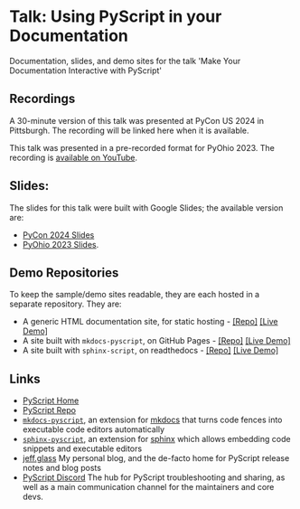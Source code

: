 # Talk: Using PyScript in your Documentation
Documentation, slides, and demo sites for the talk 'Make Your Documentation Interactive with PyScript'

## Recordings

A 30-minute version of this talk was presented at PyCon US 2024 in Pittsburgh. The recording will be linked here when it is available.

This talk was presented in a pre-recorded format for PyOhio 2023. The recording is [available on YouTube](https://www.youtube.com/watch?v=ysSewLZEqnM).

## Slides:

The slides for this talk were built with Google Slides; the available version are:
  - [PyCon 2024 Slides](https://docs.google.com/presentation/d/15BfWFWi3Vym6MZcdcisVjNRjXET84INw0C6j3hL684U/edit?usp=sharing)
  - [PyOhio 2023 Slides](https://docs.google.com/presentation/d/15t7FFZRJl6QUtWVuk2G_7Db61EjJ6OdC-nezSAj9i9s/edit?usp=sharing).

## Demo Repositories

To keep the sample/demo sites readable, they are each hosted in a separate repository. They are:

  * A generic HTML documentation site, for static hosting - [[Repo]](https://github.com/JeffersGlass/pyscript-docs-demo-S3) [[Live Demo]](http://pyscript-docs-s3-demo.s3-website-us-east-1.amazonaws.com/)
  * A site built with `mkdocs-pyscript`, on GitHub Pages - [[Repo]](https://github.com/JeffersGlass/mkdocs-pyscript-demo) [[Live Demo]](https://jeffersglass.github.io/mkdocs-pyscript-demo/)
  * A site built with `sphinx-script`, on readthedocs - [[Repo]](https://github.com/JeffersGlass/sphinx-pyscript-demo) [[Live Demo]](https://sphinx-pyscript-demo.readthedocs.io/en/latest/)

## Links
  * [PyScript Home](https://pyscript.net)
  * [PyScript Repo](https://github.com/pyscript/pyscript)
  * [`mkdocs-pyscript`](https://github.com/JeffersGlass/mkdocs-pyscript), an extension for [mkdocs](https://www.mkdocs.org/) that turns code fences into executable code editors automatically
  * [`sphinx-pyscript`](https://github.com/sphinx-extensions2/sphinx-pyscript), an extension for [sphinx](https://www.sphinx-doc.org/en/master/) which allows embedding code snippets and executable editors
  * [jeff.glass](https://jeff.glass) My personal blog, and the de-facto home for PyScript release notes and blog posts
  * [PyScript Discord](https://discord.gg/u7Wcvza9Tx) The hub for PyScript troubleshooting and sharing, as well as a main communication channel for the maintainers and core devs.
